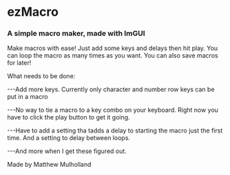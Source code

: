 # ezMacro
### A simple macro maker, made with ImGUI
Make macros with ease! Just add some keys and delays then hit play.  You can loop the macro as many times as you want.  You can also save macros for later!

What needs to be done:

  ---Add more keys.  Currently only character and number row keys can be put in a macro
  
 ---No way to tie a macro to a key combo on your keyboard.  Right now you have to click the play button to get it going.
  
  ---Have to add a setting tha tadds a delay to starting the macro just the first time.  And a setting to delay between loops.
  
  ---And more when I get these figured out.

Made by Matthew Mulholland
